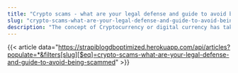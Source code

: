 ```yaml
---
title: "Crypto scams - what are your legal defense and guide to avoid being scammed?"
slug: "crypto-scams-what-are-your-legal-defense-and-guide-to-avoid-being-scammed"
description: "The concept of Cryptocurrency or digital currency has taken the world by storm. The most popular versions being the 'Bitcoin' and 'Ethereum'."
---
```


{{< article data="https://strapiblogdboptimized.herokuapp.com/api/articles?populate=*&filters[slug][$eq]=crypto-scams-what-are-your-legal-defense-and-guide-to-avoid-being-scammed" >}}
